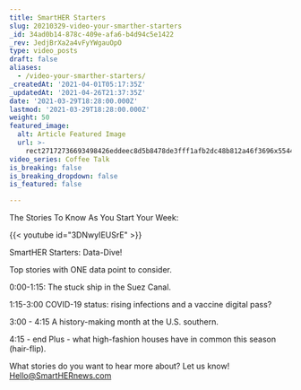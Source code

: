 ```yaml
---
title: SmartHER Starters
slug: 20210329-video-your-smarther-starters
_id: 34ad0b14-878c-409e-afa6-b4d94c5e1422
_rev: JedjBrXa2a4vFyYWgauOpO
type: video_posts
draft: false
aliases:
  - /video-your-smarther-starters/
_createdAt: '2021-04-01T05:17:35Z'
_updatedAt: '2021-04-26T21:37:35Z'
date: '2021-03-29T18:28:00.000Z'
lastmod: '2021-03-29T18:28:00.000Z'
weight: 50
featured_image:
  alt: Article Featured Image
  url: >-
    rect27172736693498426eddeec8d5b8478de3fff1afb2dc48b812a46f3696x5544.jpg
video_series: Coffee Talk
is_breaking: false
is_breaking_dropdown: false
is_featured: false

---
```

The Stories To Know As You Start Your Week:

{{< youtube id="3DNwyIEUSrE" >}}

SmartHER Starters: Data-Dive! 

Top stories with ONE data point to consider. 

0:00-1:15: The stuck ship in the Suez Canal. 

1:15-3:00 COVID-19 status: rising infections and a vaccine digital pass? 

3:00 - 4:15 A history-making month at the U.S. southern. 

4:15 - end Plus - what high-fashion houses have in common this season (hair-flip).

 What stories do you want to hear more about? Let us know! Hello@SmartHERnews.com